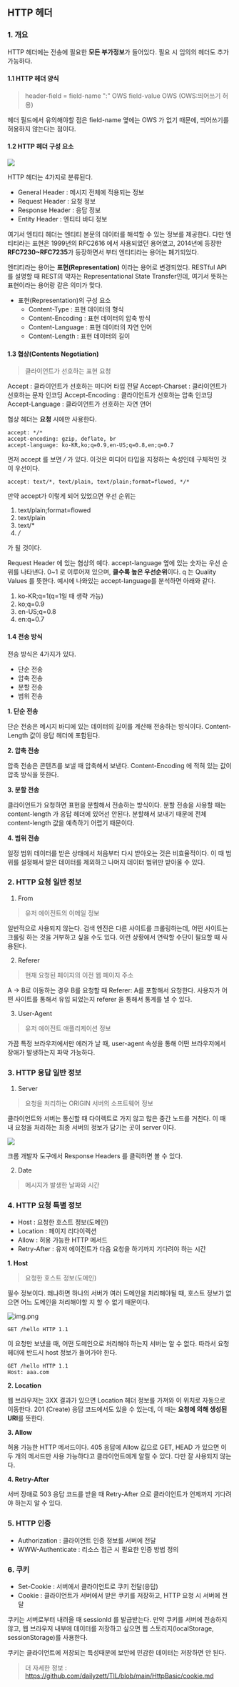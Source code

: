 ## HTTP 헤더

### 1. 개요

HTTP 헤더에는 전송에 필요한 **모든 부가정보**가 들어있다.
필요 시 임의의 헤더도 추가 가능하다.

#### 1.1 HTTP 헤더 양식

> header-field = field-name ":" OWS field-value OWS (OWS:띄어쓰기 허용)

헤더 필드에서 유의해야할 점은 field-name 옆에는 OWS 가 없기 때문에, 띄어쓰기를 허용하지 않는다는 점이다.

#### 1.2 HTTP 헤더 구성 요소

![](https://mdn.mozillademos.org/files/13821/HTTP_Request_Headers2.png)

HTTP 헤더는 4가지로 분류된다.

- General Header : 메시지 전체에 적용되는 정보
- Request Header : 요청 정보
- Response Header : 응답 정보
- Entity Header : 엔티티 바디 정보

여기서 엔티티 헤더는 엔티티 본문의 데이터를 해석할 수 있는 정보를 제공한다.
다만 엔티티라는 표현은 1999년의 RFC2616 에서 사용되었던 용어였고,
2014년에 등장한 **RFC7230~RFC7235**가 등장하면서 부터 엔티티라는 용어는 폐기되었다.

엔티티라는 용어는 **표현(Representation)** 이라는 용어로 변경되었다.
RESTful API를 설명할 때 REST의 약자는 Representational State Transfer인데,
여기서 뜻하는 표현이라는 용어랑 같은 의미가 맞다.

- 표현(Representation)의 구성 요소
  - Content-Type : 표현 데이터의 형식
  - Content-Encoding : 표현 데이터의 압축 방식
  - Content-Language : 표현 데이터의 자연 언어
  - Content-Length : 표현 데이터의 길이


#### 1.3 협상(Contents Negotiation)

> 클라이언트가 선호하는 표현 요청

Accept : 클라이언트가 선호하는 미디어 타입 전달
Accept-Charset : 클라이언트가 선호하는 문자 인코딩
Accept-Encoding : 클라이언트가 선호하는 압축 인코딩
Accept-Language : 클라이언트가 선호하는 자연 언어

협상 헤더는 **요청** 시에만 사용한다.

```http request
accept: */*
accept-encoding: gzip, deflate, br
accept-language: ko-KR,ko;q=0.9,en-US;q=0.8,en;q=0.7
```

먼저 accept 를 보면 */* 가 있다. 이것은 미디어 타입을 지정하는 속성인데 구체적인 것이 우선이다.
```http request
accept: text/*, text/plain, text/plain;format=flowed, */*
```
만약 accept가 이렇게 되어 있었으면 우선 순위는

1. text/plain;format=flowed
2. text/plain
3. text/*
4. */*

가 될 것이다.


Request Header 에 있는 협상의 예다. accept-language 옆에 있는 숫자는 우선 순위를 나타낸다.
0~1 로 이루어져 있으며, **클수록 높은 우선순위**이다. q 는 Quality Values 를 뜻한다.
예시에 나와있는 accept-language를 분석하면 아래와 같다.

1. ko-KR;q=1(q=1일 때 생략 가능)
2. ko;q=0.9
3. en-US;q=0.8
4. en:q=0.7


#### 1.4 전송 방식

전송 방식은 4가지가 있다.

- 단순 전송
- 압축 전송
- 분할 전송
- 범위 전송

**1. 단순 전송**

단순 전송은 메시지 바디에 있는 데이터의 길이를 계산해 전송하는 방식이다.
Content-Length 값이 응답 헤더에 포함된다.

**2. 압축 전송**

압축 전송은 콘텐츠를 보낼 때 압축해서 보낸다. Content-Encoding 에 적혀 있는 값이 압축 방식을 뜻한다.

**3. 분할 전송**

클라이언트가 요청하면 표현을 분할해서 전송하는 방식이다. 
분할 전송을 사용할 때는 content-length 가 응답 헤더에 있어선 안된다.
분할해서 보내기 때문에 전체 content-length 값을 예측하기 어렵기 때문이다.

**4. 범위 전송**

일정 범위 데이터를 받은 상태에서 처음부터 다시 받아오는 것은 비효율적이다.
이 때 범위를 설정해서 받은 데이터를 제외하고 나머지 데이터 범위만 받아올 수 있다.

### 2. HTTP 요청 일반 정보

1. From

> 유저 에이전트의 이메일 정보

일반적으로 사용되지 않는다. 
검색 엔진은 다른 사이트를 크롤링하는데, 어떤 사이트는 크롤링 하는 것을 거부하고 싶을 수도 있다.
이런 상황에서 연락할 수단이 필요할 때 사용된다.

2. Referer

> 현재 요청된 페이지의 이전 웹 페이지 주소

A -> B로 이동하는 경우 B를 요청할 때 Referer: A를 포함해서 요청한다.
사용자가 어떤 사이트를 통해서 유입 되었는지 referer 을 통해서 통계를 낼 수 있다.


3. User-Agent

> 유저 에이전트 애플리케이션 정보

가끔 특정 브라우저에서만 에러가 날 때, user-agent 속성을 통해 어떤 브라우저에서 장애가 발생하는지 파악 가능하다.


### 3. HTTP 응답 일반 정보

1. Server

> 요청을 처리하는 ORIGIN 서버의 소프트웨어 정보

클라이언트와 서버는 통신할 때 다이렉트로 가지 않고 많은 중간 노드를 거친다.
이 때 내 요청을 처리하는 최종 서버의 정보가 담기는 곳이 server 이다.

![](../ImageDirectory/server.png)

크롬 개발자 도구에서 Response Headers 를 클릭하면 볼 수 있다.

2. Date

> 메시지가 발생한 날짜와 시간

### 4. HTTP 요청 특별 정보

- Host : 요청한 호스트 정보(도메인)
- Location : 페이지 리다이렉션
- Allow : 허용 가능한 HTTP 메서드
- Retry-After : 유저 에이전트가 다음 요청을 하기까지 기다려야 하는 시간

**1. Host**

> 요청한 호스트 정보(도메인)

필수 정보이다. 
왜냐하면 하나의 서버가 여러 도메인을 처리해야될 때, 
호스트 정보가 없으면 어느 도메인을 처리해야할 지 할 수 없기 때문이다.

![img.png](../ImageDirectory/hostimage.png)

```http request
GET /hello HTTP 1.1
```

이 요청만 보냈을 때, 어떤 도메인으로 처리해야 하는지 서버는 알 수 없다.
따라서 요청 헤더에 반드시 host 정보가 들어가야 한다.

```http request
GET /hello HTTP 1.1
Host: aaa.com
```

**2. Location**

웹 브라우저는 3XX 결과가 있으면 Location 헤더 정보를 가져와 이 위치로 자동으로 이동한다.
201 (Create) 응답 코드에서도 있을 수 있는데, 이 때는 **요청에 의해 생성된 URI**를 뜻한다.

**3. Allow**

허용 가능한 HTTP 메서드이다.
405 응답에 Allow 값으로 GET, HEAD 가 있으면 이 두 개의 메서드만 사용 가능하다고 클라이언트에게 알릴 수 있다.
다만 잘 사용되지 않는다.

**4. Retry-After**

서버 장애로 503 응답 코드를 받을 때 Retry-After 으로 클라이언트가 언제까지 기다려야 하는지 알 수 있다.

### 5. HTTP 인증

- Authorization : 클라이언트 인증 정보를 서버에 전달
- WWW-Authenticate : 리소스 접근 시 필요한 인증 방법 정의

### 6. 쿠키

- Set-Cookie : 서버에서 클라이언트로 쿠키 전달(응답)
- Cookie : 클라이언트가 서버에서 받은 쿠키를 저장하고, HTTP 요청 시 서버에 전달

쿠키는 서버로부터 내려올 때 sessionId 를 발급받는다.
만약 쿠키를 서버에 전송하지 않고, 웹 브라우저 내부에 데이터를 저장하고 싶으면
웹 스토리지(localStorage, sessionStorage)를 사용한다.

쿠키는 클라이언트에 저장되는 특성때문에 보안에 민감한 데이터는 저장하면 안 된다.


> 더 자세한 정보 : https://github.com/dailyzett/TIL/blob/main/HttpBasic/cookie.md